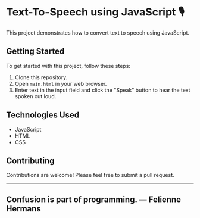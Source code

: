 # Text-To-Speech using JavaScript 🎙️

This project demonstrates how to convert text to speech using JavaScript.

## Getting Started

To get started with this project, follow these steps:

1. Clone this repository.
2. Open `main.html` in your web browser.
3. Enter text in the input field and click the "Speak" button to hear the text spoken out loud.

## Technologies Used

- JavaScript
- HTML
- CSS

## Contributing

Contributions are welcome! Please feel free to submit a pull request.



---

## Confusion is part of programming. ― Felienne Hermans
